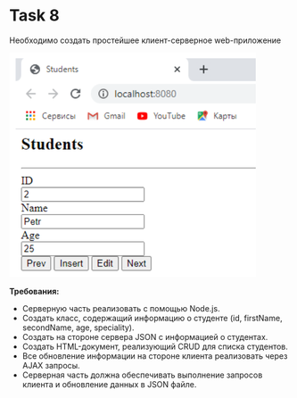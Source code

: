 <h1>Task 8</h1>
<p>Необходимо создать простейшее клиент-серверное web-приложение</p>
<img src='imgs/image1.PNG'/>
<p><strong>Требования:</strong></p>
<ul>
  <li>Серверную часть реализовать с помощью Node.js.</li>
  <li>Создать класс, содержащий информацию о студенте (id, firstName, secondName, age, speciality).</li>
  <li>Создать на стороне сервера JSON с информацией о студентах.</li>
  <li>Создать HTML-документ, реализующий CRUD для списка студентов.</li>
  <li>Все обновление информации на стороне клиента реализовать через AJAX запросы.</li>
  <li>Серверная часть должна обеспечивать выполнение запросов клиента и обновление данных в JSON файле.</li>
</ul>

